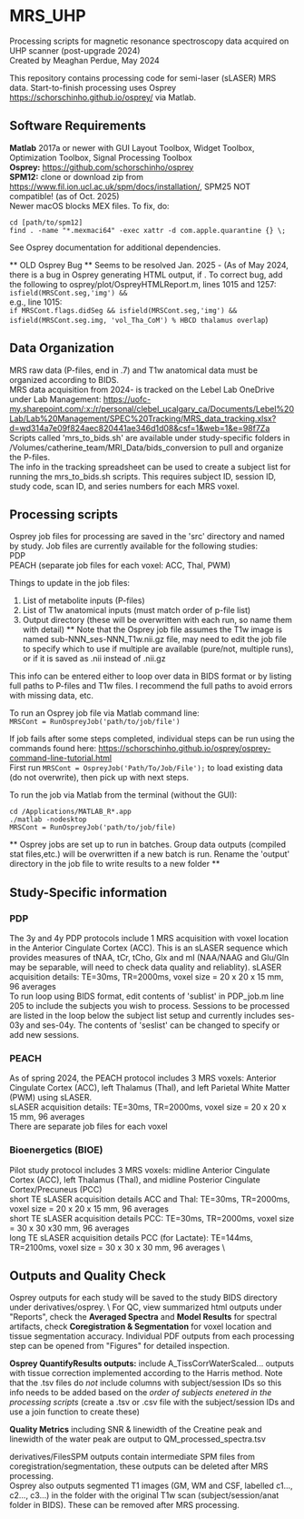 # MRS_UHP
Processing scripts for magnetic resonance spectroscopy data acquired on UHP scanner (post-upgrade 2024) \
Created by Meaghan Perdue, May 2024

This repository contains processing code for semi-laser (sLASER) MRS data. Start-to-finish processing uses Osprey <https://schorschinho.github.io/osprey/> via Matlab.

## Software Requirements 

**Matlab** 2017a or newer with GUI Layout Toolbox, Widget Toolbox, Optimization Toolbox, Signal Processing Toolbox \
**Osprey:** <https://github.com/schorschinho/osprey> \
**SPM12:** clone or download zip from [<https://www.fil.ion.ucl.ac.uk/spm/docs/installation/>](https://github.com/spm/spm12), SPM25 NOT compatible! (as of Oct. 2025) \
Newer macOS blocks MEX files. To fix, do: 
```
cd [path/to/spm12] 
find . -name "*.mexmaci64" -exec xattr -d com.apple.quarantine {} \;
```

See Osprey documentation for additional dependencies.

** OLD Osprey Bug ** 
Seems to be resolved Jan. 2025 - (As of May 2024, there is a bug in Osprey generating HTML output, if . To correct bug, add the following to osprey/plot/OspreyHTMLReport.m, lines 1015 and 1257: \
``` isfield(MRSCont.seg,'img') && ``` \
e.g., line 1015: \
``` if MRSCont.flags.didSeg && isfield(MRSCont.seg,'img') && isfield(MRSCont.seg.img, 'vol_Tha_CoM') % HBCD thalamus overlap ```)

## Data Organization
MRS raw data (P-files, end in .7) and T1w anatomical data must be organized according to BIDS. \
MRS data acquisition from 2024- is tracked on the Lebel Lab OneDrive under Lab Management: <https://uofc-my.sharepoint.com/:x:/r/personal/clebel_ucalgary_ca/Documents/Lebel%20Lab/Lab%20Management/SPEC%20Tracking/MRS_data_tracking.xlsx?d=wd314a7e09f824aec820441ae346d1d08&csf=1&web=1&e=98f7Za> \
Scripts called 'mrs_to_bids.sh' are available under study-specific folders in /Volumes/catherine_team/MRI_Data/bids_conversion to pull and organize the P-files. \
The info in the tracking spreadsheet can be used to create a subject list for running the mrs_to_bids.sh scripts. This requires subject ID, session ID, study code, scan ID, and series numbers for each MRS voxel.

## Processing scripts
Osprey job files for processing are saved in the 'src' directory and named by study. Job files are currently available for the following studies: \
    PDP \
    PEACH (separate job files for each voxel: ACC, Thal, PWM) 

Things to update in the job files: 
1. List of metabolite inputs (P-files)
2. List of T1w anatomical inputs (must match order of p-file list)
3. Output directory (these will be overwritten with each run, so name them with detail)
** Note that the Osprey job file assumes the T1w image is named sub-NNN_ses-NNN_T1w.nii.gz file, may need to edit the job file to specify which to use if multiple are available (pure/not, multiple runs), or if it is saved as .nii instead of .nii.gz

This info can be entered either to loop over data in BIDS format or by listing full paths to P-files and T1w files. I recommend the full paths to avoid errors with missing data, etc. 

To run an Osprey job file via Matlab command line: \
``` MRSCont = RunOspreyJob('path/to/job/file') ```

If job fails after some steps completed, individual steps can be run using the commands found here: <https://schorschinho.github.io/osprey/osprey-command-line-tutorial.html> \
First run ```MRSCont = OspreyJob('Path/To/Job/File');``` to load existing data (do not overwrite), then pick up with next steps. 


To run the job via Matlab from the terminal (without the GUI):
``` 
cd /Applications/MATLAB_R*.app
./matlab -nodesktop
MRSCont = RunOspreyJob('path/to/job/file)
```
** Osprey jobs are set up to run in batches. Group data outputs (compiled stat files,etc.) will be overwritten if a new batch is run. Rename the 'output' directory in the job file to write results to a new folder **

## Study-Specific information
### PDP
The 3y and 4y PDP protocols include 1 MRS acquisition with voxel location in the Anterior Cingulate Cortex (ACC). This is an sLASER sequence which provides measures of tNAA, tCr, tCho, Glx and mI (NAA/NAAG and Glu/Gln may be separable, will need to check data quality and reliablity). 
sLASER acquisition details: TE=30ms, TR=2000ms, voxel size = 20 x 20 x 15 mm, 96 averages \
To run loop using BIDS format, edit contents of 'sublist' in PDP_job.m line 205 to include the subjects you wish to process.
Sessions to be processed are listed in the loop below the subject list setup and currently includes ses-03y and ses-04y. The contents of 'seslist' can be changed to specify or add new sessions. 

### PEACH
As of spring 2024, the PEACH protocol includes 3 MRS voxels: Anterior Cingulate Cortex (ACC), left Thalamus (Thal), and left Parietal White Matter (PWM) using sLASER. \
sLASER acquisition details: TE=30ms, TR=2000ms, voxel size = 20 x 20 x 15 mm, 96 averages \
There are separate job files for each voxel

### Bioenergetics (BIOE)
Pilot study protocol includes 3 MRS voxels: midline Anterior Cingulate Cortex (ACC), left Thalamus (Thal), and midline Posterior Cingulate Cortex/Precuneus (PCC) \
short TE sLASER acquisition details ACC and Thal: TE=30ms, TR=2000ms, voxel size = 20 x 20 x 15 mm, 96 averages \
short TE sLASER acquisition details PCC: TE=30ms, TR=2000ms, voxel size = 30 x 30 x30 mm, 96 averages \
long TE sLASER acquisition details PCC (for Lactate): TE=144ms, TR=2100ms, voxel size = 30 x 30 x 30 mm, 96 averages \

## Outputs and Quality Check
Osprey outputs for each study will be saved to the study BIDS directory under derivatives/osprey. \ 
For QC, view summarized html outputs under "Reports", check the **Averaged Spectra** and **Model Results** for spectral artifacts, check **Coregistration & Segmentation** for voxel location and tissue segmentation accuracy. Individual PDF outputs from each processing step can be opened from "Figures" for detailed inspection.

**Osprey QuantifyResults outputs:**  include A_TissCorrWaterScaled... outputs with tissue correction implemented according to the Harris method. Note that the .tsv files do *not* include columns with subject/session IDs so this info needs to be added based on the *order of subjects enetered in the processing scripts* (create a .tsv or .csv file with the subject/session IDs and use a join function to create these)

**Quality Metrics** including SNR & linewidth of the Creatine peak and linewidth of the water peak are output to QM_processed_spectra.tsv

derivatives/FilesSPM outputs contain intermediate SPM files from coregistration/segmentation, these outputs can be deleted after MRS processing. \
Osprey also outputs segmented T1 images (GM, WM and CSF, labelled c1..., c2..., c3...) in the folder with the original T1w scan (subject/session/anat folder in BIDS). These can be removed after MRS processing.

